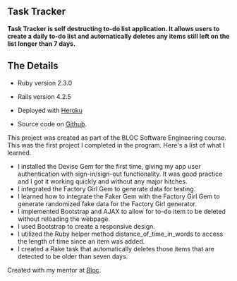 ## Task Tracker
**Task Tracker is self destructing to-do list application. It allows users to create a daily to-do list and automatically deletes any items still left on the list longer than 7 days.**

## The Details
* Ruby version 2.3.0
* Rails version 4.2.5

* Deployed with [Heroku](https://megansawkar-task-tracker.herokuapp.com/)

* Source code on [Github](https://github.com/megansawkar/task-tracker).

This project was created as part of the BLOC Software Engineering course. This was the first project I completed in the program. Here's a list of what I learned.

* I installed the Devise Gem for the first time, giving my app user authentication with sign-in/sign-out functionality. It was good practice and I got it working quickly and without any major hitches.
* I integrated the Factory Girl Gem to generate data for testing.
* I learned how to integrate the Faker Gem with the Factory Girl Gem to generate randomized fake data for the Factory Girl generator.
* I implemented Bootstrap and AJAX to allow for to-do item to be deleted without reloading the webpage.
* I used Bootstrap to create a responsive design.
* I utilized the Ruby helper method distance_of_time_in_words to access the length of time since an item was added.
* I created a Rake task that automatically deletes those items that are detected to be older than seven days.

Created with my mentor at [Bloc](http://bloc.io).
